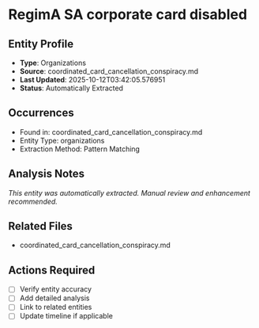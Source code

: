 # RegimA SA corporate card disabled

## Entity Profile
- **Type**: Organizations
- **Source**: coordinated_card_cancellation_conspiracy.md
- **Last Updated**: 2025-10-12T03:42:05.576951
- **Status**: Automatically Extracted

## Occurrences
- Found in: coordinated_card_cancellation_conspiracy.md
- Entity Type: organizations
- Extraction Method: Pattern Matching

## Analysis Notes
*This entity was automatically extracted. Manual review and enhancement recommended.*

## Related Files
- coordinated_card_cancellation_conspiracy.md

## Actions Required
- [ ] Verify entity accuracy
- [ ] Add detailed analysis
- [ ] Link to related entities
- [ ] Update timeline if applicable
